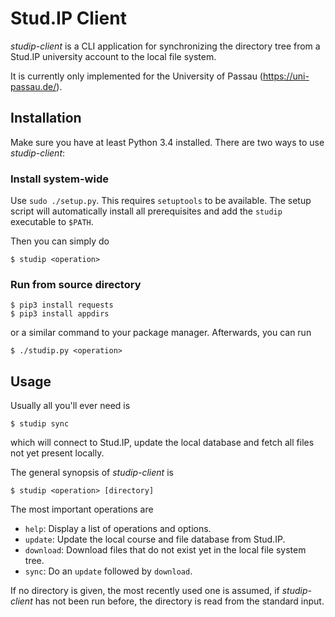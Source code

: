 Stud.IP Client
==============

_studip-client_ is a CLI application for synchronizing the directory tree from a Stud.IP
university account to the local file system.

It is currently only implemented for the University of Passau (https://uni-passau.de/).

Installation
------------

Make sure you have at least Python 3.4 installed. There are two ways to use _studip-client_:

### Install system-wide

Use `sudo ./setup.py`. This requires `setuptools` to be available. The setup script will
automatically install all prerequisites and add the `studip` executable to `$PATH`.

Then you can simply do

```
$ studip <operation>
```

### Run from source directory

```
$ pip3 install requests
$ pip3 install appdirs
```

or a similar command to your package manager. Afterwards, you can run

```
$ ./studip.py <operation>
```

Usage
-----

Usually all you'll ever need is

```
$ studip sync
```

which will connect to Stud.IP, update the local database and fetch all files not yet present
locally.

The general synopsis of _studip-client_ is

```
$ studip <operation> [directory]
```

The most important operations are

- `help`: Display a list of operations and options.
- `update`: Update the local course and file database from Stud.IP.
- `download`: Download files that do not exist yet in the local file system tree.
- `sync`: Do an `update` followed by `download`.

If no directory is given, the most recently used one is assumed, if _studip-client_ has not been
run before, the directory is read from the standard input.

